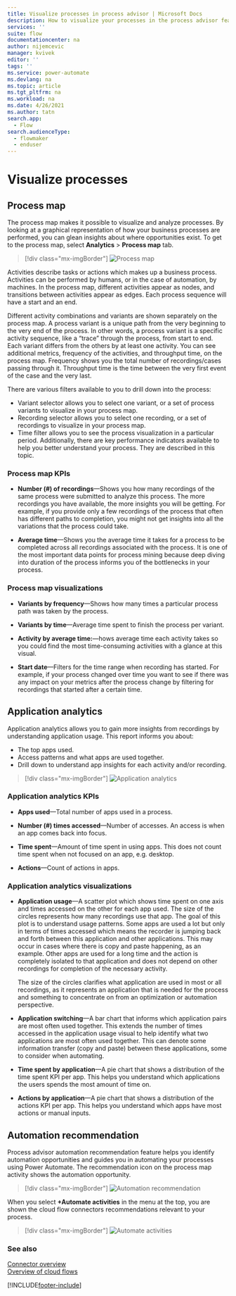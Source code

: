 ```yaml
---
title: Visualize processes in process advisor | Microsoft Docs
description: How to visualize your processes in the process advisor feature.
services: ''
suite: flow
documentationcenter: na
author: nijemcevic 
manager: kvivek
editor: ''
tags: ''
ms.service: power-automate
ms.devlang: na
ms.topic: article
ms.tgt_pltfrm: na
ms.workload: na
ms.date: 4/26/2021
ms.author: tatn
search.app: 
  - Flow
search.audienceType: 
  - flowmaker
  - enduser
---
```

# Visualize processes

## Process map

<!-- Need an updated screenshot once this feature is available in Demo environment AND the title of the bottom right visual is changed/bugs fixed -->
The process map makes it possible to visualize and analyze processes. By looking at a graphical representation of how your business processes are performed, you can glean insights about where opportunities exist. To get to the process map, select **Analytics** > **Process map** tab.

> [!div class="mx-imgBorder"]
> ![Process map](media/process-advisor-visualize/process-map.png "Process advisor process map")

Activities describe tasks or actions which makes up a business process. Activities can be performed by humans, or in the case of automation, by machines. In the process map, different activities appear as nodes, and transitions between activities appear as edges.  Each process sequence will have a start and an end.

Different activity combinations and variants are shown separately on the process map. A process variant is a unique path from the very beginning to the very end of the process. In other words, a process variant is a specific activity sequence, like a “trace” through the process, from start to end. Each variant differs from the others by at least one activity. You can see additional metrics, frequency of the activities, and throughput time, on the process map. Frequency shows you the total number of recordings/cases passing through it. Throughput time is the time between the very first event of the case and the very last.

There are various filters available to you to drill down into the process:

- Variant selector allows you to select one variant, or a set of process variants to visualize in your process map.
- Recording selector allows you to select one recording, or a set of recordings to visualize in your process map.
- Time filter allows you to see the process visualization in a particular period. Additionally, there are key performance indicators available to help you better understand your process. They are described in this topic.

### Process map KPIs

- **Number (#) of recordings**&mdash;Shows you how many recordings of the same process were submitted to analyze this process. The more recordings you have available, the more insights you will be getting. For example, if you provide only a few recordings of the process that often has different paths to completion, you might not get insights into all the variations that the process could take.

- **Average time**&mdash;Shows you the average time it takes for a process to be completed across all recordings associated with the process. It is one of the most important data points for process mining because deep diving into duration of the process informs you of the bottlenecks in your process.

### Process map visualizations

- **Variants by frequency**&mdash;Shows how many times a particular process path was taken by the process.

- **Variants by time**&mdash;Average time spent to finish the process per variant.

- **Activity by average time:**&mdash;hows average time each activity takes so you could find the most time-consuming activities with a glance at this visual.

- **Start date**&mdash;Filters for the time range when recording has started. For example, if your process changed over time you want to see if there was any impact on your metrics after the process change by filtering for recordings that started after a certain time.

## Application analytics

Application analytics allows you to gain more insights from recordings by understanding application usage. This report informs you about:

- The top apps used.
- Access patterns and what apps are used together.
- Drill down to understand app insights for each activity and/or recording.

> [!div class="mx-imgBorder"]
> ![Application analytics](media/application-analytics.png "Application analytics")

### Application analytics KPIs

- **Apps used**&mdash;Total number of apps used in a process.

- **Number (#) times accessed**&mdash;Number of accesses. An access is when an app comes back into focus.

- **Time spent**&mdash;Amount of time spent in using apps. This does not count time spent when not focused on an app, e.g. desktop.

- **Actions**&mdash;Count of actions in apps.

### Application analytics visualizations

- **Application usage**&mdash;A scatter plot which shows time spent on one axis and times accessed on the other for each app used. The size of the circles represents how many recordings use that app. The goal of this plot is to understand usage patterns. Some apps are used a lot but only in terms of times accessed which means the recorder is jumping back and forth between this application and other applications. This may occur in cases where there is copy and paste happening, as an example. Other apps are used for a long time and the action is completely isolated to that application and does not depend on other recordings for completion of the necessary activity.

    The size of the circles clarifies what application are used in most or all recordings, as it represents an application that is needed for the process and something to concentrate on from an optimization or automation perspective.

- **Application switching**&mdash;A bar chart that informs which application pairs are most often used together. This extends the number of times accessed in the application usage visual to help identify what two applications are most often used together. This can denote some information transfer (copy and paste) between these applications, some to consider when automating.

- **Time spent by application**&mdash;A pie chart that shows a distribution of the time spent KPI per app. This helps you understand which applications the users spends the most amount of time on.

- **Actions by application**&mdash;A pie chart that shows a distribution of the actions KPI per app. This helps you understand which apps have most actions or manual inputs.

## Automation recommendation

Process advisor automation recommendation feature helps you identify automation opportunities and guides you in automating your processes using Power Automate.
The recommendation icon on the process map activity shows the automation opportunity.

> [!div class="mx-imgBorder"]
> ![Automation recommendation](media/automation-reco-1.png "Automation recommendation")


When you select **+Automate activities** in the menu at the top, you are shown the cloud flow connectors recommendations relevant to your process.

> [!div class="mx-imgBorder"]
> ![Automate activities](media/automation-reco-2.png "Automate activities")

### See also

[Connector overview](https://docs.microsoft.com/connectors/connectors)<br/>
[Overview of cloud flows](overview-cloud.md)

[!INCLUDE[footer-include](includes/footer-banner.md)]